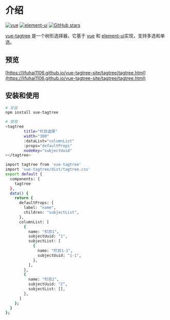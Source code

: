 # 介绍

[![vue](https://img.shields.io/badge/vue-2.6.11-brightgreen.svg)](https://github.com/vuejs/vue)
[![element-ui](https://img.shields.io/badge/element--ui-2.14.1-brightgreen.svg)](https://github.com/ElemeFE/element)
[![GitHub stars](https://img.shields.io/github/stars/LiFuHai1106/vue-tagtree.svg?style=social&label=Stars)](https://github.com/PanJiaChen/vue-element-admin)

<!-- <CodingAD /> -->

[vue-tagtree](https://github.com/LiFuHai1106/vue-tagtree) 是一个树形选择器，它基于 [vue](https://github.com/vuejs/vue) 和 [element-ui](https://github.com/ElemeFE/element)实现，支持多选和单选。

## 预览
[https://lifuhai1106.github.io/vue-tagtree-site/tagtree/tagtree.html](https://lifuhai1106.github.io/vue-tagtree-site/tagtree/tagtree.html)

## 安装和使用

```bash
# 安装
npm install vue-tagtree

# 使用
<tagtree 
        title="栏目选择"
        width="300"
        :dataList="columnList"
        :props="defaultProps"
        nodeKey="subjectUuid"
></tagtree>

import tagtree from 'vue-tagtree'
import 'vue-tagtree/dist/tagtree.css'
export default {
  components: {
    tagtree
  },
  data() {
    return {
      defaultProps: {
        label: "name",
        children: "subjectList",
      },
      columnList: [
        {
          name: "栏目1",
          subjectUuid: "1",
          subjectList: [
            {
              name: "栏目1-1",
              subjectUuid: "1-1",
            },
          ],
        },
        {
          name: "栏目2",
          subjectUuid: "2",
          subjectList: [],
        },
      ]
    };
  }
};
```

